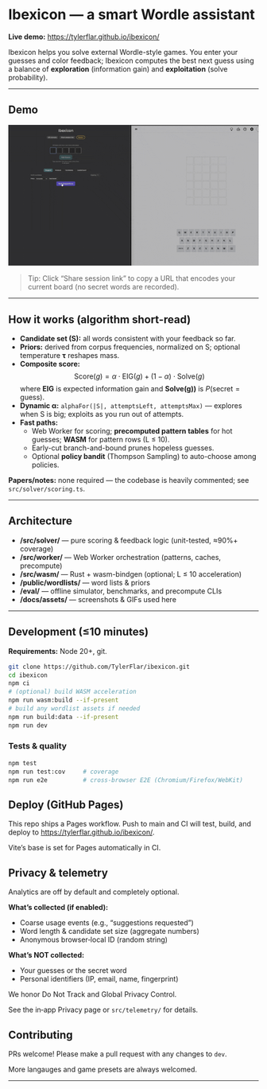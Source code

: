 # Ibexicon — a smart Wordle assistant

**Live demo:** https://tylerflar.github.io/ibexicon/

Ibexicon helps you solve external Wordle-style games. You enter your guesses and color feedback; Ibexicon computes the best next guess using a balance of **exploration** (information gain) and **exploitation** (solve probability).

---

## Demo

<p align="center">
  <img src="docs/assets/ibexicon-demo.gif" alt="Demo GIF" width="720" />
</p>

> Tip: Click “Share session link” to copy a URL that encodes your current board (no secret words are recorded).

---

## How it works (algorithm short-read)

- **Candidate set (S):** all words consistent with your feedback so far.
- **Priors:** derived from corpus frequencies, normalized on S; optional temperature **τ** reshapes mass.
- **Composite score:**
  $$
  	\mathrm{Score}(g) = \alpha \cdot \mathrm{EIG}(g) + (1-\alpha)\cdot \mathrm{Solve}(g)
  $$
  where **EIG** is expected information gain and **Solve(g))** is $P(\text{secret}=\text{guess})$.
- **Dynamic α:** `alphaFor(|S|, attemptsLeft, attemptsMax)` — explores when S is big; exploits as you run out of attempts.
- **Fast paths:**
  - Web Worker for scoring; **precomputed pattern tables** for hot guesses; **WASM** for pattern rows (L ≤ 10).
  - Early-cut branch-and-bound prunes hopeless guesses.
  - Optional **policy bandit** (Thompson Sampling) to auto-choose among policies.

**Papers/notes:** none required — the codebase is heavily commented; see `src/solver/scoring.ts`.

---

## Architecture

- **/src/solver/** — pure scoring & feedback logic (unit-tested, ≈90%+ coverage)
- **/src/worker/** — Web Worker orchestration (patterns, caches, precompute)
- **/src/wasm/** — Rust + wasm-bindgen (optional; L ≤ 10 acceleration)
- **/public/wordlists/** — word lists & priors
- **/eval/** — offline simulator, benchmarks, and precompute CLIs
- **/docs/assets/** — screenshots & GIFs used here

---

## Development (≤10 minutes)

**Requirements:** Node 20+, git.

```bash
git clone https://github.com/TylerFlar/ibexicon.git
cd ibexicon
npm ci
# (optional) build WASM acceleration
npm run wasm:build --if-present
# build any wordlist assets if needed
npm run build:data --if-present
npm run dev
```

### Tests & quality

```bash
npm test
npm run test:cov     # coverage
npm run e2e          # cross-browser E2E (Chromium/Firefox/WebKit)
```

## Deploy (GitHub Pages)

This repo ships a Pages workflow. Push to main and CI will test, build, and deploy to
https://tylerflar.github.io/ibexicon/.

Vite’s base is set for Pages automatically in CI.

## Privacy & telemetry

Analytics are off by default and completely optional.

**What’s collected (if enabled):**

- Coarse usage events (e.g., “suggestions requested”)
- Word length & candidate set size (aggregate numbers)
- Anonymous browser‑local ID (random string)

**What’s NOT collected:**

- Your guesses or the secret word
- Personal identifiers (IP, email, name, fingerprint)

We honor Do Not Track and Global Privacy Control.

See the in‑app Privacy page or `src/telemetry/` for details.

## Contributing

PRs welcome! Please make a pull request with any changes to `dev`.

More langauges and game presets are always welcomed.

---
